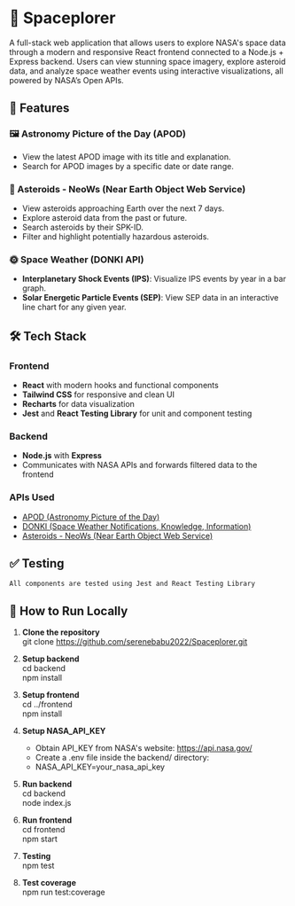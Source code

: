 # 🌌 Spaceplorer

A full-stack web application that allows users to explore NASA's space data through a modern and responsive React frontend connected to a Node.js + Express backend. Users can view stunning space imagery, explore asteroid data, and analyze space weather events using interactive visualizations, all powered by NASA’s Open APIs.

## 🚀 Features

### 🖼 Astronomy Picture of the Day (APOD)

- View the latest APOD image with its title and explanation.
- Search for APOD images by a specific date or date range.

### 🌠 Asteroids - NeoWs (Near Earth Object Web Service)

- View asteroids approaching Earth over the next 7 days.
- Explore asteroid data from the past or future.
- Search asteroids by their SPK-ID.
- Filter and highlight potentially hazardous asteroids.

### 🌞 Space Weather (DONKI API)

- **Interplanetary Shock Events (IPS)**: Visualize IPS events by year in a bar graph.
- **Solar Energetic Particle Events (SEP)**: View SEP data in an interactive line chart for any given year.

## 🛠️ Tech Stack

### Frontend

- **React** with modern hooks and functional components
- **Tailwind CSS** for responsive and clean UI
- **Recharts** for data visualization
- **Jest** and **React Testing Library** for unit and component testing

### Backend

- **Node.js** with **Express**
- Communicates with NASA APIs and forwards filtered data to the frontend

### APIs Used

- [APOD (Astronomy Picture of the Day)](https://api.nasa.gov/)
- [DONKI (Space Weather Notifications, Knowledge, Information)](https://api.nasa.gov/)
- [Asteroids - NeoWs (Near Earth Object Web Service)](https://api.nasa.gov/)

## ✅ Testing

    All components are tested using Jest and React Testing Library

## 🧪 How to Run Locally

1. **Clone the repository**  
   git clone https://github.com/serenebabu2022/Spaceplorer.git

2. **Setup backend**  
   cd backend  
   npm install

3. **Setup frontend**  
   cd ../frontend  
   npm install

4. **Setup NASA_API_KEY**

   - Obtain API_KEY from NASA's website: https://api.nasa.gov/
   - Create a .env file inside the backend/ directory:
   - NASA_API_KEY=your_nasa_api_key

5. **Run backend**  
   cd backend  
   node index.js

6. **Run frontend**  
   cd frontend  
   npm start

7. **Testing**  
   npm test

8. **Test coverage**  
   npm run test:coverage
